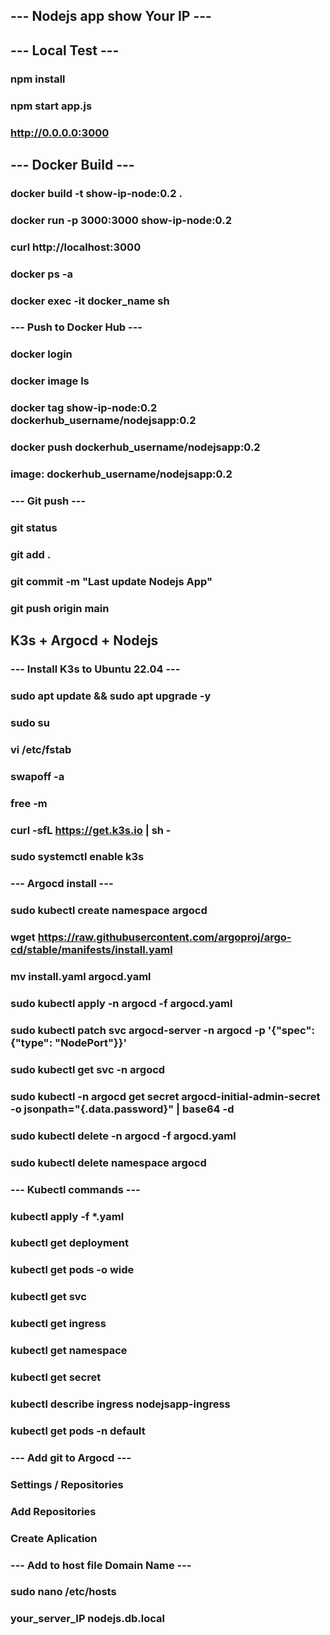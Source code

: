 ## --- Nodejs app show Your IP ---
###
## --- Local Test ---
###
### npm install
### npm start app.js
### http://0.0.0.0:3000
###
## --- Docker Build ---
###
### docker build -t show-ip-node:0.2 .
### docker run -p 3000:3000 show-ip-node:0.2
### curl http://localhost:3000
### docker ps -a
### docker exec -it docker_name sh
###
### --- Push to Docker Hub ---
### docker login
### docker image ls
### docker tag show-ip-node:0.2 dockerhub_username/nodejsapp:0.2
### docker push dockerhub_username/nodejsapp:0.2
### image: dockerhub_username/nodejsapp:0.2
###
### --- Git push ---
###
### git status
### git add .
### git commit -m "Last update Nodejs App"
### git push origin main
###
###
###
## K3s + Argocd + Nodejs
### 
### --- Install K3s to Ubuntu 22.04 ---
###
### sudo apt update && sudo apt upgrade -y
### sudo su
### vi /etc/fstab
### swapoff -a
### free -m
### curl -sfL https://get.k3s.io | sh -
### sudo systemctl enable k3s
###
### --- Argocd install ---
###
### sudo kubectl create namespace argocd
### wget https://raw.githubusercontent.com/argoproj/argo-cd/stable/manifests/install.yaml
### mv install.yaml argocd.yaml
### sudo kubectl apply -n argocd -f argocd.yaml
### sudo kubectl patch svc argocd-server -n argocd -p '{"spec": {"type": "NodePort"}}'
### sudo kubectl get svc -n argocd
### sudo kubectl -n argocd get secret argocd-initial-admin-secret -o jsonpath="{.data.password}" | base64 -d
### 
### sudo kubectl delete -n argocd -f argocd.yaml
### sudo kubectl delete namespace argocd
###
### --- Kubectl commands ---
###
### kubectl apply -f *.yaml
### kubectl get deployment
### kubectl get pods -o wide
### kubectl get svc
### kubectl get ingress
### kubectl get namespace
### kubectl get secret
### kubectl describe ingress nodejsapp-ingress
### kubectl get pods -n default
### 
### --- Add git to Argocd ---
### Settings / Repositories
### Add Repositories
### Create Aplication
### --- Add to host file Domain Name ---
### sudo nano /etc/hosts
### your_server_IP  nodejs.db.local
